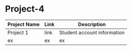 # Project-4
| Project Name | Link | Description |
| --- | --- | --- |
| Project 1 | link | Student account information |
| ex | ex | ex |
